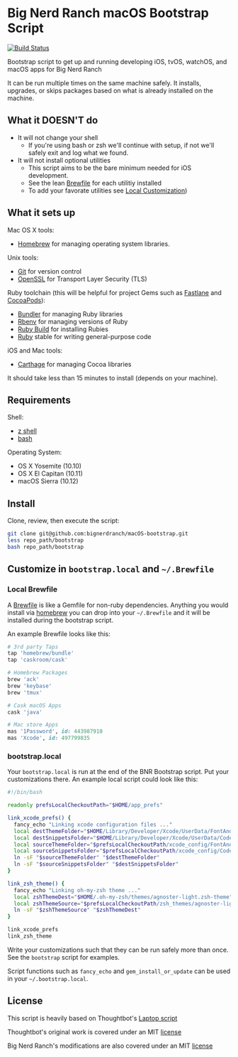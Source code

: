 Big Nerd Ranch macOS Bootstrap Script
===============================================

[![Build Status](https://travis-ci.com/bignerdranch/macOS-bootstrap.svg?token=mjyegwmpGK1tsHqNiqGk&branch=master)](https://travis-ci.com/bignerdranch/macOS-bootstrap)

Bootstrap script to get up and running developing iOS, tvOS, watchOS, and macOS apps for Big Nerd Ranch

It can be run multiple times on the same machine safely.
It installs, upgrades, or skips packages
based on what is already installed on the machine.

What it DOESN'T do
------------------

* It will not change your shell
	* If you're using bash or zsh we'll continue with setup, if not we'll safely exit and log what we found.
* It will not install optional utilities
	* This script aims to be the bare minimum needed for iOS development.
	* See the lean [Brewfile] for each utilitiy installed
	* To add your favorate utilities see [Local Customization])

[Brewfile]: https://github.com/bignerdranch/macOS-bootstrap/blob/master/Brewfile
[Local Customization]: https://github.com/bignerdranch/macOS-bootstrap#customize-in-bootstraplocal-and-brewfile

What it sets up
---------------

Mac OS X tools:

* [Homebrew] for managing operating system libraries.

[Homebrew]: http://brew.sh/

Unix tools:

* [Git](https://git-scm.com/) for version control
* [OpenSSL](https://www.openssl.org/) for Transport Layer Security (TLS)

Ruby toolchain (this will be helpful for project Gems such as [Fastlane](https://fastlane.tools/) and [CocoaPods](https://cocoapods.org/)):

* [Bundler](http://bundler.io/) for managing Ruby libraries
* [Rbenv](https://github.com/sstephenson/rbenv) for managing versions of Ruby
* [Ruby Build](https://github.com/sstephenson/ruby-build) for installing Rubies
* [Ruby](https://www.ruby-lang.org/en/) stable for writing general-purpose code

iOS and Mac tools:

* [Carthage](https://github.com/Carthage/Carthage) for managing Cocoa libraries

It should take less than 15 minutes to install (depends on your machine).

Requirements
------------

Shell:

* [z shell](http://zsh.sourceforge.net/)
* [bash](https://www.gnu.org/software/bash/)

Operating System:

* OS X Yosemite (10.10)
* OS X El Capitan (10.11)
* macOS Sierra (10.12) 

Install
-------

Clone, review, then execute the script:

```bash
git clone git@github.com:bignerdranch/macOS-bootstrap.git
less repo_path/bootstrap
bash repo_path/bootstrap
```

Customize in `bootstrap.local` and `~/.Brewfile`
---------------------------------------------------

### Local Brewfile

A [Brewfile](https://github.com/Homebrew/homebrew-bundle) is like a Gemfile for non-ruby dependencies. Anything you would install via [homebrew](http://brew.sh/) you can drop into your `~/.Brewfile` and it will be installed during the bootstrap script.

An example Brewfile looks like this:
```ruby
# 3rd party Taps
tap 'homebrew/bundle'
tap 'caskroom/cask'

# Homebrew Packages
brew 'ack'
brew 'keybase'
brew 'tmux'

# Cask macOS Apps
cask 'java'

# Mac store Apps
mas '1Password', id: 443987910
mas 'Xcode', id: 497799835
``` 

### bootstrap.local

Your `bootstrap.local` is run at the end of the BNR Bootstrap script.
Put your customizations there.
An example local script could look like this:

```bash
#!/bin/bash

readonly prefsLocalCheckoutPath="$HOME/app_prefs"

link_xcode_prefs() {
  fancy_echo "Linking xcode configuration files ..."
  local destThemeFolder="$HOME/Library/Developer/Xcode/UserData/FontAndColorThemes"
  local destSnippetsFolder="$HOME/Library/Developer/Xcode/UserData/CodeSnippets"
  local sourceThemeFolder="$prefsLocalCheckoutPath/xcode_config/FontAndColorThemes"
  local sourceSnippetsFolder="$prefsLocalCheckoutPath/xcode_config/CodeSnippets"
  ln -sF "$sourceThemeFolder" "$destThemeFolder"
  ln -sF "$sourceSnippetsFolder" "$destSnippetsFolder"
}

link_zsh_theme() {
  fancy_echo "Linking oh-my-zsh theme ..."
  local zshThemeDest="$HOME/.oh-my-zsh/themes/agnoster-light.zsh-theme"
  local zshThemeSource="$prefsLocalCheckoutPath/zsh_themes/agnoster-light.zsh-theme"
  ln -sF "$zshThemeSource" "$zshThemeDest"
}

link_xcode_prefs
link_zsh_theme
```

Write your customizations such that they can be run safely more than once.
See the `bootstrap` script for examples.

Script functions such as `fancy_echo` and
`gem_install_or_update`
can be used in your `~/.bootstrap.local`.

License
-------

This script is heavily based on Thoughtbot's [Laptop script](https://github.com/thoughtbot/laptop)

Thoughtbot's original work is covered under an MIT [license](THOUGHTBOT_LICENSE)

Big Nerd Ranch's modifications are also covered under an MIT [license](LICENSE.md)
